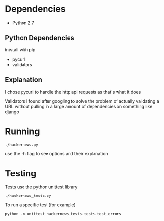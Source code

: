 
# Dependencies

* Python 2.7

## Python Dependencies

intstall with pip

* pycurl
* validators

## Explanation

I chose pycurl to handle the http api requests as that's what it does

Validators I found after googling to solve the problem of actually validating
a URL without pulling in a large amount of dependencies on something like django

# Running

`./hackernews.py`

use the -h flag to see options and their explanation

# Testing

Tests use the python unittest library

`./hackernews_tests.py`

To run a specific test (for example)

`python -m unittest hackernews_tests.tests.test_errors`

